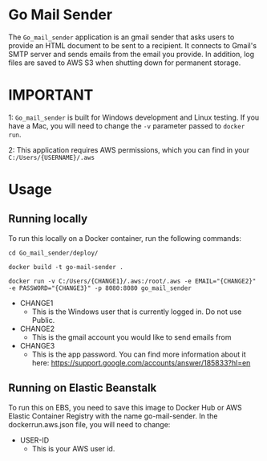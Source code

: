 # Go Mail Sender

The `Go_mail_sender` application is an gmail sender that asks users to provide an HTML document to be sent to a recipient. It connects to Gmail's SMTP server and sends emails from the email you provide. In addition, log files are saved to AWS S3 when shutting down for permanent storage.

# IMPORTANT

1: `Go_mail_sender` is built for Windows development and Linux testing. If you have a Mac, you will need to change the `-v` parameter passed to `docker run`.

2: This application requires AWS permissions, which you can find in your `C:/Users/{USERNAME}/.aws`

# Usage

## Running locally

To run this locally on a Docker container, run the following commands:

```
cd Go_mail_sender/deploy/

docker build -t go-mail-sender .

docker run -v C:/Users/{CHANGE1}/.aws:/root/.aws -e EMAIL="{CHANGE2}" -e PASSWORD="{CHANGE3}" -p 8080:8080 go_mail_sender
```

- CHANGE1
  - This is the Windows user that is currently logged in. Do not use Public.
- CHANGE2
  - This is the gmail account you would like to send emails from
- CHANGE3
  - This is the app password. You can find more information about it here: https://support.google.com/accounts/answer/185833?hl=en
 
## Running on Elastic Beanstalk

To run this on EBS, you need to save this image to Docker Hub or AWS Elastic Container Registry with the name go-mail-sender. In the dockerrun.aws.json file, you will need to change:

- USER-ID
  - This is your AWS user id.
